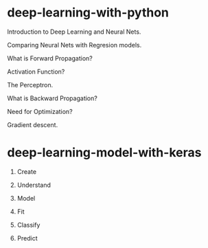 # deep-learning-with-python

Introduction to Deep Learning and Neural Nets.

Comparing Neural Nets with Regresion models.

What is Forward Propagation?

Activation Function?

The Perceptron.

What is Backward Propagation?

Need for Optimization?

Gradient descent.

# deep-learning-model-with-keras

1. Create

2. Understand

3. Model

4. Fit

5. Classify

6. Predict








